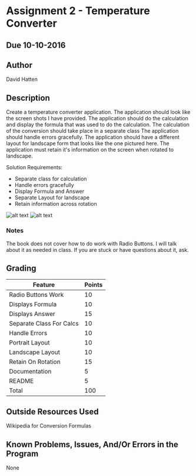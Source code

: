 # Assignment 2 - Temperature Converter
## Due 10-10-2016
## Author

David Hatten

## Description

Create a temperature converter application.
The application should look like the screen shots I have provided.
The application should do the calculation and display the formula that was used to do the calculation.
The calculation of the conversion should take place in a separate class
The application should handle errors gracefully.
The application should have a different layout for landscape form that looks like the one pictured here.
The application must retain it's information on the screen when rotated to landscape.

Solution Requirements:

* Separate class for calculation
* Handle errors gracefully
* Display Formula and Answer
* Separate Layout for landscape
* Retain information across rotation

![alt text](http://barnesbrothers.homeserver.com/cis298/assignmentImages/assignment2a.jpg "Application Portrait Layout")
![alt text](http://barnesbrothers.homeserver.com/cis298/assignmentImages/assignment2b.jpg "Application Landscape Layout")
### Notes

The book does not cover how to do work with Radio Buttons. I will talk about it as needed in class. If you are stuck or have questions about it, ask.


## Grading
| Feature                  | Points |
| ------------------------ | ------ |
| Radio Buttons Work       | 10     |
| Displays Formula         | 10     |
| Displays Answer          | 15     |
| Separate Class For Calcs | 10     |
| Handle Errors            | 10     |
| Portrait Layout          | 10     |
| Landscape Layout         | 10     |
| Retain On Rotation       | 15     |
| Documentation            | 5      |
| README                   | 5      |
| Total                    | 100    |

## Outside Resources Used

Wikipedia for Conversion Formulas

## Known Problems, Issues, And/Or Errors in the Program

None
